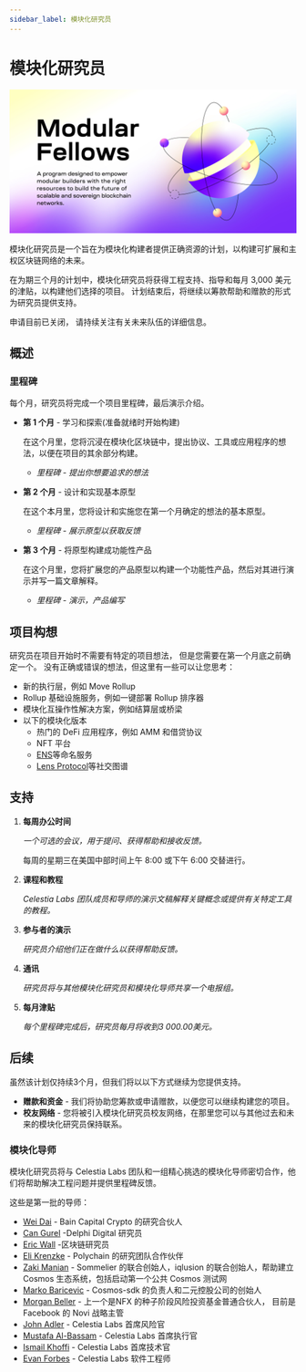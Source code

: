 ```yaml
---
sidebar_label: 模块化研究员
---
```


# 模块化研究员

![模块化研究员](/img/modular_fellows.jpg)

模块化研究员是一个旨在为模块化构建者提供正确资源的计划，以构建可扩展和主权区块链网络的未来。

在为期三个月的计划中，模块化研究员将获得工程支持、指导和每月 3,000 美元的津贴，以构建他们选择的项目。 计划结束后，将继续以筹款帮助和赠款的形式为研究员提供支持。

申请目前已关闭， 请持续关注有关未来队伍的详细信息。

## 概述

### 里程碑

每个月，研究员将完成一个项目里程碑，最后演示介绍。

- **第 1 个月** - 学习和探索(准备就绪时开始构建)

  在这个月里，您将沉浸在模块化区块链中，提出协议、工具或应用程序的想法，以便在项目的其余部分构建。

  - *里程碑 - 提出你想要追求的想法*

- **第 2 个月** - 设计和实现基本原型

  在这个本月里，您将设计和实施您在第一个月确定的想法的基本原型。

  - *里程碑 - 展示原型以获取反馈*

- **第 3 个月** - 将原型构建成功能性产品

  在这个月里，您将扩展您的产品原型以构建一个功能性产品，然后对其进行演示并写一篇文章解释。

  - *里程碑 - 演示，产品编写*

## 项目构想

研究员在项目开始时不需要有特定的项目想法， 但是您需要在第一个月底之前确定一个。 没有正确或错误的想法，但这里有一些可以让您思考：

- 新的执行层，例如 Move Rollup
- Rollup 基础设施服务，例如一键部署 Rollup 排序器
- 模块化互操作性解决方案，例如结算层或桥梁
- 以下的模块化版本
  - 热门的 DeFi 应用程序，例如 AMM 和借贷协议
  - NFT 平台
  - [ENS](https://etherscan.io/token/0xC18360217D8F7Ab5e7c516566761Ea12Ce7F9D72#code)等命名服务
  - [Lens Protocol](https://lens.xyz/)等社交图谱

## 支持

1. **每周办公时间**

    *一个可选的会议，用于提问、获得帮助和接收反馈。*

    每周的星期三在美国中部时间上午 8:00 或下午 6:00 交替进行。

2. **课程和教程**

    *Celestia Labs 团队成员和导师的演示文稿解释关键概念或提供有关特定工具的教程。*

3. **参与者的演示**

    *研究员介绍他们正在做什么以获得帮助反馈。*

4. **通讯**

    *研究员将与其他模块化研究员和模块化导师共享一个电报组。*

5. **每月津贴**

    *每个里程碑完成后，研究员每月将收到3 000.00美元。*

## 后续

虽然该计划仅持续3个月，但我们将以以下方式继续为您提供支持。

- **赠款和资金** - 我们将协助您筹款或申请赠款，以便您可以继续构建您的项目。
- **校友网络** - 您将被引入模块化研究员校友网络，在那里您可以与其他过去和未来的模块化研究员保持联系。

### 模块化导师

模块化研究员将与 Celestia Labs 团队和一组精心挑选的模块化导师密切合作，他们将帮助解决工程问题并提供里程碑反馈。

这些是第一批的导师：

- [Wei Dai](https://twitter.com/_weidai) - Bain Capital Crypto 的研究合伙人
- [Can Gurel](https://twitter.com/CannnGurel) -Delphi Digital 研究员
- [Eric Wall](https://twitter.com/ercwl) -区块链研究员
- [Eli Krenzke](https://twitter.com/eKRENZKE) - Polychain 的研究团队合作伙伴
- [Zaki Manian](https://twitter.com/zmanian) - Sommelier 的联合创始人，iqlusion 的联合创始人，帮助建立 Cosmos 生态系统，包括启动第一个公共 Cosmos 测试网
- [Marko Baricevic](https://twitter.com/mark0baricevic) - Cosmos-sdk 的负责人和二元控股公司的创始人
- [Morgan Beller](https://twitter.com/beller) - 上一个是NFX 的种子阶段风险投资基金普通合伙人， 目前是Facebook 的 Novi 战略主管
- [John Adler](https://twitter.com/jadler0) - Celestia Labs 首席风险官
- [Mustafa Al-Bassam](https://twitter.com/musalbas) - Celestia Labs 首席执行官
- [Ismail Khoffi](https://twitter.com/KreuzUQuer) - Celestia Labs 首席技术官
- [Evan Forbes](https://twitter.com/evansforbes) - Celestia Labs 软件工程师
